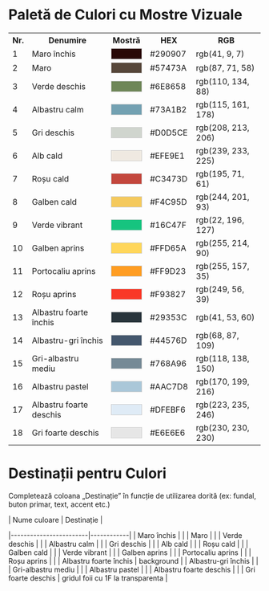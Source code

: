 # Paletă de Culori cu Mostre Vizuale

<table>
<tr><th>Nr.</th><th>Denumire</th><th>Mostră</th><th>HEX</th><th>RGB</th></tr>
<tr><td>1</td><td>Maro închis</td><td><div style='width:60px;height:20px;background-color:#290907;border:1px solid #ccc;'></div></td><td>#290907</td><td>rgb(41, 9, 7)</td></tr>
<tr><td>2</td><td>Maro</td><td><div style='width:60px;height:20px;background-color:#57473A;border:1px solid #ccc;'></div></td><td>#57473A</td><td>rgb(87, 71, 58)</td></tr>
<tr><td>3</td><td>Verde deschis</td><td><div style='width:60px;height:20px;background-color:#6E8658;border:1px solid #ccc;'></div></td><td>#6E8658</td><td>rgb(110, 134, 88)</td></tr>
<tr><td>4</td><td>Albastru calm</td><td><div style='width:60px;height:20px;background-color:#73A1B2;border:1px solid #ccc;'></div></td><td>#73A1B2</td><td>rgb(115, 161, 178)</td></tr>
<tr><td>5</td><td>Gri deschis</td><td><div style='width:60px;height:20px;background-color:#D0D5CE;border:1px solid #ccc;'></div></td><td>#D0D5CE</td><td>rgb(208, 213, 206)</td></tr>
<tr><td>6</td><td>Alb cald</td><td><div style='width:60px;height:20px;background-color:#EFE9E1;border:1px solid #ccc;'></div></td><td>#EFE9E1</td><td>rgb(239, 233, 225)</td></tr>
<tr><td>7</td><td>Roșu cald</td><td><div style='width:60px;height:20px;background-color:#C3473D;border:1px solid #ccc;'></div></td><td>#C3473D</td><td>rgb(195, 71, 61)</td></tr>
<tr><td>8</td><td>Galben cald</td><td><div style='width:60px;height:20px;background-color:#F4C95D;border:1px solid #ccc;'></div></td><td>#F4C95D</td><td>rgb(244, 201, 93)</td></tr>
<tr><td>9</td><td>Verde vibrant</td><td><div style='width:60px;height:20px;background-color:#16C47F;border:1px solid #ccc;'></div></td><td>#16C47F</td><td>rgb(22, 196, 127)</td></tr>
<tr><td>10</td><td>Galben aprins</td><td><div style='width:60px;height:20px;background-color:#FFD65A;border:1px solid #ccc;'></div></td><td>#FFD65A</td><td>rgb(255, 214, 90)</td></tr>
<tr><td>11</td><td>Portocaliu aprins</td><td><div style='width:60px;height:20px;background-color:#FF9D23;border:1px solid #ccc;'></div></td><td>#FF9D23</td><td>rgb(255, 157, 35)</td></tr>
<tr><td>12</td><td>Roșu aprins</td><td><div style='width:60px;height:20px;background-color:#F93827;border:1px solid #ccc;'></div></td><td>#F93827</td><td>rgb(249, 56, 39)</td></tr>
<tr><td>13</td><td>Albastru foarte închis</td><td><div style='width:60px;height:20px;background-color:#29353C;border:1px solid #ccc;'></div></td><td>#29353C</td><td>rgb(41, 53, 60)</td></tr>
<tr><td>14</td><td>Albastru-gri închis</td><td><div style='width:60px;height:20px;background-color:#44576D;border:1px solid #ccc;'></div></td><td>#44576D</td><td>rgb(68, 87, 109)</td></tr>
<tr><td>15</td><td>Gri-albastru mediu</td><td><div style='width:60px;height:20px;background-color:#768A96;border:1px solid #ccc;'></div></td><td>#768A96</td><td>rgb(118, 138, 150)</td></tr>
<tr><td>16</td><td>Albastru pastel</td><td><div style='width:60px;height:20px;background-color:#AAC7D8;border:1px solid #ccc;'></div></td><td>#AAC7D8</td><td>rgb(170, 199, 216)</td></tr>
<tr><td>17</td><td>Albastru foarte deschis</td><td><div style='width:60px;height:20px;background-color:#DFEBF6;border:1px solid #ccc;'></div></td><td>#DFEBF6</td><td>rgb(223, 235, 246)</td></tr>
<tr><td>18</td><td>Gri foarte deschis</td><td><div style='width:60px;height:20px;background-color:#E6E6E6;border:1px solid #ccc;'></div></td><td>#E6E6E6</td><td>rgb(230, 230, 230)</td></tr>
</table>



# Destinații pentru Culori

Completează coloana „Destinație” în funcție de utilizarea dorită (ex: fundal, buton primar, text, accent etc.)

| Nume culoare           | Destinație |

|------------------------|------------|
| Maro închis              |              |
| Maro                           |              |
| Verde deschis          |              |
| Albastru calm         |              |
| Gri deschis              |              |
| Alb cald                    |              |
| Roșu cald                 |              |
| Galben cald            |              |
| Verde vibrant         |              |
| Galben aprins           |              |
| Portocaliu aprins |              |
| Roșu aprins             |              |
| Albastru foarte închis |  background    |
| Albastru-gri închis |              |
| Gri-albastru mediu |              |
| Albastru pastel      |              |
| Albastru foarte deschis |              |
| Gri foarte deschis         |    gridul foii cu 1F la transparenta        |

